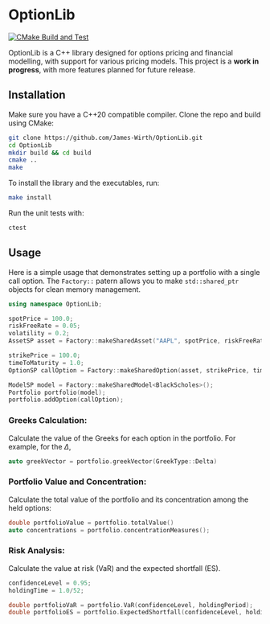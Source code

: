 # OptionLib

[![CMake Build and Test](https://github.com/James-Wirth/OptionLib/actions/workflows/ci.yml/badge.svg)](https://github.com/James-Wirth/OptionLib/actions/workflows/ci.yml)

OptionLib is a C++ library designed for options pricing and financial modelling, with support for various pricing models. This project is a **work in progress**, with more features planned for future release.
 
## Installation

Make sure you have a C++20 compatible compiler. Clone the repo and build using CMake:

```bash
git clone https://github.com/James-Wirth/OptionLib.git
cd OptionLib
mkdir build && cd build
cmake ..
make
```

To install the library and the executables, run:

```bash
make install
```

Run the unit tests with:

```bash
ctest
```

## Usage

Here is a simple usage that demonstrates setting up a portfolio with a single call option. The `Factory::` patern allows you to make `std::shared_ptr` objects for clean memory management. 

```cpp
using namespace OptionLib;

spotPrice = 100.0;
riskFreeRate = 0.05;
volatility = 0.2;
AssetSP asset = Factory::makeSharedAsset("AAPL", spotPrice, riskFreeRate, volatility);

strikePrice = 100.0;
timeToMaturity = 1.0;
OptionSP callOption = Factory::makeSharedOption(asset, strikePrice, timeToMaturity, OptionType::Call);

ModelSP model = Factory::makeSharedModel<BlackScholes>();
Portfolio portfolio(model);
portfolio.addOption(callOption);
```

### Greeks Calculation:

Calculate the value of the Greeks for each option in the portfolio. For example, for the $\Delta$,

```cpp
auto greekVector = portfolio.greekVector(GreekType::Delta)
```

### Portfolio Value and Concentration:

Calculate the total value of the portfolio and its concentration among the held options:

```cpp
double portfolioValue = portfolio.totalValue()
auto concentrations = portfolio.concentrationMeasures();
```

### Risk Analysis:

Calculate the value at risk (VaR) and the expected shortfall (ES).

```cpp
confidenceLevel = 0.95;
holdingTime = 1.0/52;

double portfolioVaR = portfolio.VaR(confidenceLevel, holdingPeriod);
double portfolioES = portfolio.ExpectedShortfall(confidenceLevel, holdingPeriod);;
```



